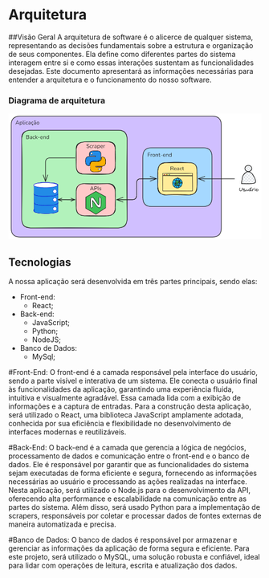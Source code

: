 # Arquitetura

##Visão Geral
A arquitetura de software é o alicerce de qualquer sistema, representando as decisões fundamentais sobre a estrutura e organização de seus componentes. Ela define como diferentes partes do sistema interagem entre si e como essas interações sustentam as funcionalidades desejadas. Este documento apresentará as informações necessárias para entender a arquitetura e o funcionamento do nosso software.

### Diagrama de arquitetura
![Diagrama arquitetura](diagrama.png)

## Tecnologias

A nossa aplicação será desenvolvida em três partes principais, sendo elas:

- Front-end:
    - React;
- Back-end:
    - JavaScript;
    - Python;
    - NodeJS;
- Banco de Dados:
    - MySql;

#Front-End:
O front-end é a camada responsável pela interface do usuário, sendo a parte visível e interativa de um sistema. Ele conecta o usuário final às funcionalidades da aplicação, garantindo uma experiência fluida, intuitiva e visualmente agradável. Essa camada lida com a exibição de informações e a captura de entradas. Para a construção desta aplicação, será utilizado o React, uma biblioteca JavaScript amplamente adotada, conhecida por sua eficiência e flexibilidade no desenvolvimento de interfaces modernas e reutilizáveis.

#Back-End:
O back-end é a camada que gerencia a lógica de negócios, processamento de dados e comunicação entre o front-end e o banco de dados. Ele é responsável por garantir que as funcionalidades do sistema sejam executadas de forma eficiente e segura, fornecendo as informações necessárias ao usuário e processando as ações realizadas na interface. Nesta aplicação, será utilizado o Node.js para o desenvolvimento da API, oferecendo alta performance e escalabilidade na comunicação entre as partes do sistema. Além disso, será usado Python para a implementação de scrapers, responsáveis por coletar e processar dados de fontes externas de maneira automatizada e precisa.

#Banco de Dados:
O banco de dados é responsável por armazenar e gerenciar as informações da aplicação de forma segura e eficiente. Para este projeto, será utilizado o MySQL, uma solução robusta e confiável, ideal para lidar com operações de leitura, escrita e atualização dos dados.
  
